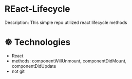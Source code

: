 # REact-Lifecycle

Description: This simple repo utilized react lifecycle methods

# ☸️ Technologies

- React
- methods: componentWillUnmount, componentDidMount, componentDidUpdate
- not git
